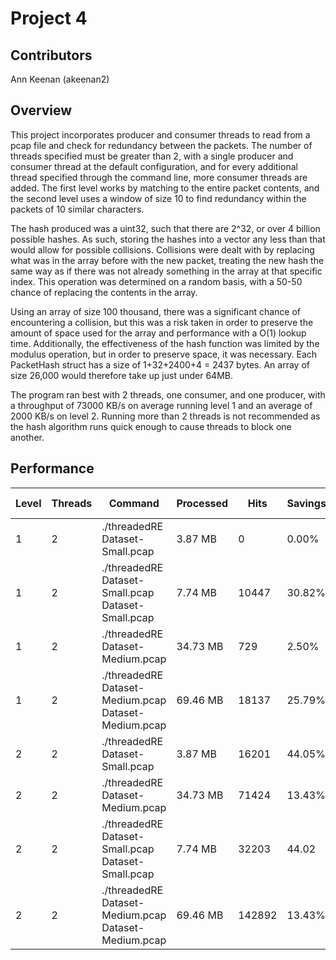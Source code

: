 # Project 4

## Contributors

Ann Keenan (akeenan2)

## Overview

This project incorporates producer and consumer threads to read from a pcap
file and check for redundancy between the packets. The number of threads
specified must be greater than 2, with a single producer and consumer thread at
the default configuration, and for every additional thread specified through
the command line, more consumer threads are added. The first level works by
matching to the entire packet contents, and the second level uses a window of
size 10 to find redundancy within the packets of 10 similar characters.

The hash produced was a uint32, such that there are 2^32, or over 4 billion
possible hashes. As such, storing the hashes into a vector any less than that
would allow for possible collisions. Collisions were dealt with by replacing
what was in the array before with the new packet, treating the new hash the
same way as if there was not already something in the array at that specific
index. This operation was determined on a random basis, with a 50-50 chance of
replacing the contents in the array.

Using an array of size 100 thousand, there was a significant chance of
encountering a collision, but this was a risk taken in order to preserve the
amount of space used for the array and performance with a O(1) lookup time.
Additionally, the effectiveness of the hash function was limited by the
modulus operation, but in order to preserve space, it was necessary. Each
PacketHash struct has a size of 1+32+2400+4 = 2437 bytes. An array of size
26,000 would therefore take up just under 64MB.

The program ran best with 2 threads, one consumer, and one producer, with a
throughput of 73000 KB/s on average running level 1 and an average of 2000 KB/s
on level 2. Running more than 2 threads is not recommended as the hash algorithm
runs quick enough to cause threads to block one another.

## Performance

Level | Threads | Command | Processed | Hits | Savings | Elapsed Time
--- | --- | --- | --- | --- | --- | ---
1 | 2 | ./threadedRE Dataset-Small.pcap | 3.87 MB | 0 | 0.00% | 0.15s
1 | 2 | ./threadedRE Dataset-Small.pcap Dataset-Small.pcap | 7.74 MB | 10447 | 30.82% | 0.28s
1 | 2 | ./threadedRE Dataset-Medium.pcap | 34.73 MB | 729 | 2.50% | 0.47s
1 | 2 | ./threadedRE Dataset-Medium.pcap Dataset-Medium.pcap | 69.46 MB | 18137 | 25.79% | 0.86s
2 | 2 | ./threadedRE Dataset-Small.pcap | 3.87 MB | 16201 | 44.05% | 1.04s
2 | 2 | ./threadedRE Dataset-Medium.pcap | 34.73 MB | 71424 | 13.43% | 16.71s
2 | 2 | ./threadedRE Dataset-Small.pcap Dataset-Small.pcap | 7.74 MB | 32203 | 44.02 | 1.99s
2 | 2 | ./threadedRE Dataset-Medium.pcap Dataset-Medium.pcap | 69.46 MB | 142892 | 13.43% | 31.52s
